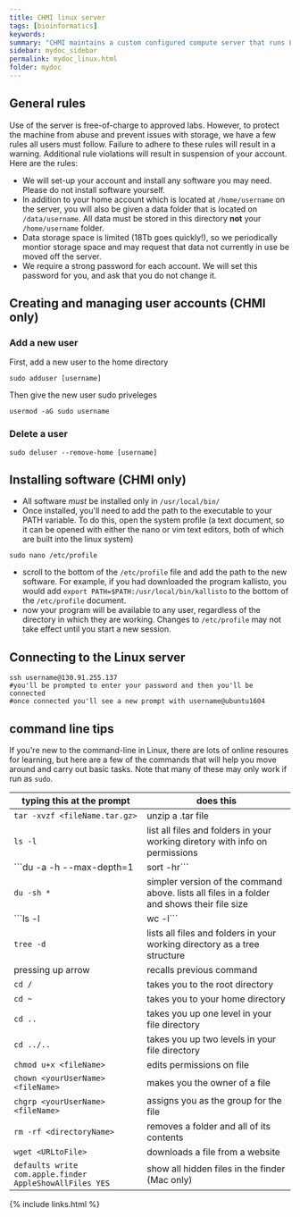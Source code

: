 ```yaml
---
title: CHMI linux server
tags: [bioinformatics]
keywords:
summary: "CHMI maintains a custom configured compute server that runs Linux Ubuntu 18.04 LTS.  This machine has two 6-core Intel Xeon E5-2643v4 CPUs (12 cores total), 512 Gb of RAM and 18Tb of RAID1 storage.  If you are a PennVet lab and wish to use this machine, please contact Dan Beiting (beiting@upenn.edu) for more information."
sidebar: mydoc_sidebar
permalink: mydoc_linux.html
folder: mydoc
---
```


## General rules
Use of the server is free-of-charge to approved labs.  However, to protect the machine from abuse and prevent issues with storage, we have a few rules all users must follow.  Failure to adhere to these rules will result in a warning. Additional rule violations will result in suspension of your account.  Here are the rules:

* We will set-up your account and install any software you may need.  Please do not install software yourself.
* In addition to your home account which is located at ```/home/username``` on the server, you will also be given a data folder that is located on ```/data/username```.  All data must be stored in this directory **not** your ```/home/username``` folder.
* Data storage space is limited (18Tb goes quickly!), so we periodically montior storage space and may request that data not currently in use be moved off the server.
* We require a strong password for each account.  We will set this password for you, and ask that you do not change it.

## Creating and managing user accounts (CHMI only)

### Add a new user
First, add a new user to the home directory
```
sudo adduser [username] 
```
Then give the new user sudo priveleges
```
usermod -aG sudo username 
```
### Delete a user
```
sudo deluser --remove-home [username]
```

## Installing software (CHMI only)
* All software *must* be installed only in ```/usr/local/bin/```
* Once installed, you'll need to add the path to the executable to your PATH variable. To do this, open the system profile (a text document, so it can be opened with either the nano or vim text editors, both of which are built into the linux system)
```
sudo nano /etc/profile
```
* scroll to the bottom of the ```/etc/profile``` file and add the path to the new software.  For example, if you had downloaded the program kallisto, you would add ```export PATH=$PATH:/usr/local/bin/kallisto``` to the bottom of the ```/etc/profile``` document.
* now your program will be available to any user, regardless of the directory in which they are working.  Changes to ```/etc/profile``` may not take effect until you start a new session.

## Connecting to the Linux server

```
ssh username@130.91.255.137
#you'll be prompted to enter your password and then you'll be connected
#once connected you'll see a new prompt with username@ubuntu1604
```

## command line tips
If you're new to the command-line in Linux, there are lots of online resoures for learning, but here are a few of the commands that will help you move around and carry out basic tasks.  Note that many of these may only work if run as ```sudo```.

| typing this at the prompt                                   | does this                                                                                   |
|-------------------------------------------------------------|---------------------------------------------------------------------------------------------|
| ```tar -xvzf <fileName.tar.gz>```                           | unzip a .tar file                                                                           |
| ```ls -l```                                                 | list all files and folders in your working diretory with info on permissions                |
| ```du -a -h --max-depth=1 | sort -hr```                     | lists all files and folders in your working directory sorted by size                        |
| ```du -sh *```                                              | simpler version of the command above. lists all files in a folder and shows their file size |
| ```ls -l | wc -l```                                         | counts files in a directory                                                                 |
| ```tree -d```                                               | lists all files and folders in your working directory as a tree structure                   |
| pressing up arrow                                           | recalls previous command                                                                    |
| ```cd /```                                                  | takes you to the root directory                                                             |
| ```cd ~```                                                  | takes you to your home directory                                                            |
| ```cd ..```                                                 | takes you up one level in your file directory                                               |
| ```cd ../..```                                                 | takes you up two levels in your file directory                                               |
| ```chmod u+x <fileName>```                                  | edits permissions on file                                                                   |
| ```chown <yourUserName> <fileName>```                       | makes you the owner of a file                                                               |
| ```chgrp <yourUserName> <fileName>```                       | assigns you as the group for the file                                                       |
| ```rm -rf <directoryName>```                                | removes a folder and all of its contents                                                    |
| ```wget <URLtoFile>```                                      | downloads a file from a website                                                             |
| ```defaults write com.apple.finder AppleShowAllFiles YES``` | show all hidden files in the finder (Mac only)                                              |



{% include links.html %}

